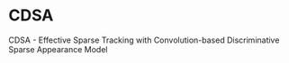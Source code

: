 # CDSA
CDSA - Effective Sparse Tracking with Convolution-based Discriminative Sparse Appearance Model
